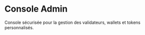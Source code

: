 # Console Admin

Console sécurisée pour la gestion des validateurs, wallets et tokens personnalisés.
